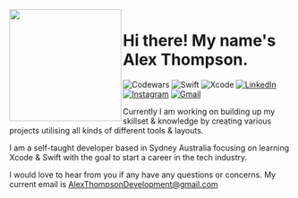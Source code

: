 
<img align="left" width="200" height="200" src="https://user-images.githubusercontent.com/50789735/169423003-8120822b-af5d-400e-99fa-10386ad8a23f.jpg">


# Hi there! My name's Alex Thompson.

![Codewars](https://img.shields.io/badge/Codewars-B1361E?style=for-the-badge&logo=codewars&logoColor=white)
![Swift](https://img.shields.io/badge/swift-F54A2A?style=for-the-badge&logo=swift&logoColor=white)
![Xcode](https://img.shields.io/badge/Xcode-007ACC?style=for-the-badge&logo=Xcode&logoColor=white)
[![LinkedIn](https://img.shields.io/badge/appNerd-%230077B5.svg?style=for-the-badge&logo=linkedin&logoColor=white)](https://www.linkedin.com/in/appnerd/)
[![Instagram](https://img.shields.io/badge/appNerd-%23E4405F.svg?style=for-the-badge&logo=Instagram&logoColor=white)](https://www.instagram.com/appnerd/)
[![Gmail](https://img.shields.io/badge/Alex@appNerd.com.au-D14836?style=for-the-badge&logo=gmail&logoColor=white)](<mailto:Alex@appNerd.com.au>)

Currently I am working on building up my skillset & knowledge by creating various projects utilising all kinds of different tools & layouts. 

I am a self-taught developer based in Sydney Australia focusing on learning Xcode & Swift with the goal to start a career in the tech industry. 

I would love to hear from you if any have any questions or concerns. My current email is AlexThompsonDevelopment@gmail.com
